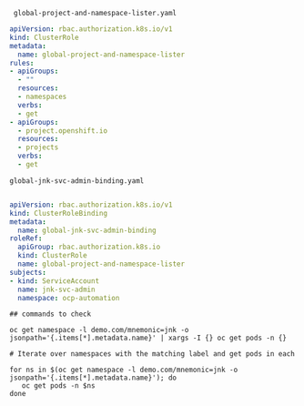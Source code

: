 ``  global-project-and-namespace-lister.yaml ``

```yaml
apiVersion: rbac.authorization.k8s.io/v1
kind: ClusterRole
metadata:
  name: global-project-and-namespace-lister
rules:
- apiGroups:
  - ""
  resources:
  - namespaces
  verbs:
  - get
- apiGroups:
  - project.openshift.io
  resources:
  - projects
  verbs:
  - get

```

`` global-jnk-svc-admin-binding.yaml  ``

```yaml

apiVersion: rbac.authorization.k8s.io/v1
kind: ClusterRoleBinding
metadata:
  name: global-jnk-svc-admin-binding
roleRef:
  apiGroup: rbac.authorization.k8s.io
  kind: ClusterRole
  name: global-project-and-namespace-lister
subjects:
- kind: ServiceAccount
  name: jnk-svc-admin
  namespace: ocp-automation

```


`` ## commands to check ``

`` oc get namespace -l demo.com/mnemonic=jnk -o jsonpath='{.items[*].metadata.name}' | xargs -I {} oc get pods -n {} ``

`` # Iterate over namespaces with the matching label and get pods in each ``

```
for ns in $(oc get namespace -l demo.com/mnemonic=jnk -o jsonpath='{.items[*].metadata.name}'); do
   oc get pods -n $ns
done

```


####




